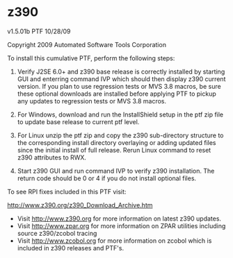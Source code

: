 # z390 

v1.5.01b PTF 10/28/09

Copyright 2009 Automated Software Tools Corporation

To install this cumulative PTF, perform the following steps:

1.  Verify J2SE 6.0+ and z390 base release is correctly installed by starting GUI and enterring command IVP which should then display z390 current version. If you plan to use regression tests or MVS 3.8 macros, be sure these optional downloads are installed before applying PTF to pickup any updates to regression tests or MVS 3.8 macros.

2.  For Windows, download and run the InstallShield setup in the ptf zip file to update base release to current ptf level.

3.  For Linux unzip the ptf zip and copy the z390 sub-directory structure to the corresponding install directory overlaying or adding updated files since the initial install of full release. Rerun Linux command to reset z390 attributes to RWX.

4.  Start z390 GUI and run command IVP to verify z390 installation.  The return code should be 0 or 4 if you do not install optional files.

To see RPI fixes included in this PTF visit:

<http://www.z390.org/z390_Download_Archive.htm>

* Visit <http://www.z390.org> for more information on latest z390 updates.
* Visit <http://www.zpar.org> for more information on ZPAR utilities including source z390/zcobol tracing
* Visit <http://www.zcobol.org> for more information on zcobol which is included in z390 releases and PTF's.
